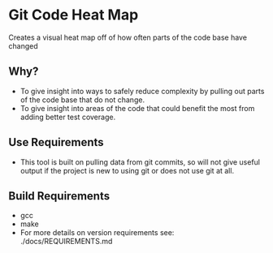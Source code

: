 # Git Code Heat Map
Creates a visual heat map off of how often parts of the code base have changed

## Why?
- To give insight into ways to safely reduce complexity by pulling out parts of
the code base that do not change.
- To give insight into areas of the code that could benefit the most from adding
better test coverage.

## Use Requirements
- This tool is built on pulling data from git commits, so will not give useful
output if the project is new to using git or does not use git at all.

## Build Requirements
- gcc
- make
- For more details on version requirements see: ./docs/REQUIREMENTS.md
